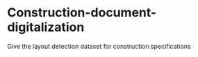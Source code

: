 # Construction-document-digitalization
Give the layout detection dataset for construction specifications
